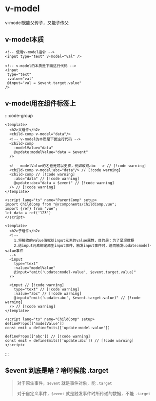 # v-model

v-model既能父传子，又能子传父

## v-model本质

```vue
<!-- 使用v-model指令 -->
<input type="text" v-model="val" />

<!-- v-model的本质是下面这行代码 -->
<input
 type="text"
 :value="val"
 @input="val = $event.target.value"
/>
```



## v-model用在组件标签上

:::code-group

```vue {3-8} [父组件]
<template>
  <h2>父组件</h2>
  <child-comp v-model="data"/> 
  <!-- v-model的本质是下面这行代码 -->
  <child-comp 
	:modelValue="data" 
	@update:modelValue="data = $event" 
  /> 

  <!-- modelValue的名也是可以更换，例如改成abc --> // [!code warning]
  <child-comp v-model:abc="data"/> // [!code warning]
  <child-comp // [!code warning]
	:abc="data" // [!code warning]
	@update:abc="data = $event" // [!code warning]
  /> // [!code warning]
</template>

<script lang="ts" name="ParentComp" setup>
import ChildComp from "@/components/ChildComp.vue";
import {ref} from "vue";
let data = ref('123')
</script>
```

```vue {7-11,21-22} [子组件]
<template>
  <h2>子组件</h2>
  <!--
    1.将接收的value值赋给input元素的value属性，目的是：为了呈现数据
    2.给input元素绑定原生input事件，触发input事件时，进而触发update:model-value事件
  -->
  <input 
	type="text" 
	:value="modelValue" 
	@input="emit('update:model-value', $event.target.value)" 
  /> 

  <input // [!code warning]
	type="text" // [!code warning]
	:value="abc" // [!code warning]
	@input="emit('update:abc', $event.target.value)" // [!code warning]
  /> // [!code warning]
</template>

<script lang="ts" name="ChildComp" setup>
defineProps(['modelValue']) 
const emit = defineEmits(['update:model-value']) 

defineProps(['abc']) // [!code warning]
const emit = defineEmits(['update:abc']) // [!code warning]
</script>
```

:::



## $event 到底是啥？啥时候能 .target

> 对于原生事件，`$event` 就是事件对象，能 `.target`
>
> 对于自定义事件，`$event` 就是触发事件时所传递的数据，不能 `.target`
